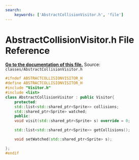 ```yaml
---
search:
    keywords: ['AbstractCollisionVisitor.h', 'file']
---
```


# AbstractCollisionVisitor.h File Reference

**[Go to the documentation of this file.](_abstract_collision_visitor_8h.md)**
Source: `classes/AbstractCollisionVisitor.h`

    
    
    
    
    
    
    
    
    
    
    
    
```cpp
#ifndef ABSTRACTCOLLISIONVISITOR_H
#define ABSTRACTCOLLISIONVISITOR_H
#include "Visitor.h"
#include <list>
class AbstractCollisionVisitor : public Visitor{
    protected:
    std::list<std::shared_ptr<Sprite>> collisions;
    std::shared_ptr<Sprite> watched;
    public:
    void visit(std::shared_ptr<Sprite> s) override = 0;

    std::list<std::shared_ptr<Sprite>> getCollisions();

    void setWatched(std::shared_ptr<Sprite> s);

};
#endif
```


    
  

